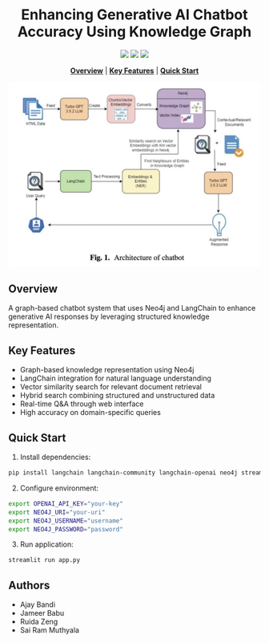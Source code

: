 <div align="center">

# Enhancing Generative AI Chatbot Accuracy Using Knowledge Graph

<a href='https://www.isca-hq.org/SEDE/conference_program.html'><img src='https://img.shields.io/badge/Program-SEDE%202024-blue'></a>
<a href='https://www.ruidazeng.com/files/Enhancing%20Generative%20AI%20Chatbot%20Accuracy%20Using%20Knowledge%20Graph.pdf'><img src='https://img.shields.io/badge/Paper-PDF-red'></a>
<a href='https://nwmissouri.edu/'><img src='https://img.shields.io/badge/Institution-Northwest%20Missouri%20State-Green'></a>

[**Overview**](#overview) | [**Key Features**](#key-features) | [**Quick Start**](#quick-start)

<img src="chatbot-architecture.jpg" alt="Chatbot Architecture" width="600"/>

</div>

## Overview

A graph-based chatbot system that uses Neo4j and LangChain to enhance generative AI responses by leveraging structured knowledge representation.

## Key Features

- Graph-based knowledge representation using Neo4j
- LangChain integration for natural language understanding
- Vector similarity search for relevant document retrieval 
- Hybrid search combining structured and unstructured data
- Real-time Q&A through web interface
- High accuracy on domain-specific queries

## Quick Start

1. Install dependencies:
```bash
pip install langchain langchain-community langchain-openai neo4j streamlit
```

2. Configure environment:
```bash
export OPENAI_API_KEY="your-key"
export NEO4J_URI="your-uri" 
export NEO4J_USERNAME="username"
export NEO4J_PASSWORD="password"
```

3. Run application:
```bash
streamlit run app.py
```

## Authors

- Ajay Bandi
- Jameer Babu
- Ruida Zeng
- Sai Ram Muthyala
